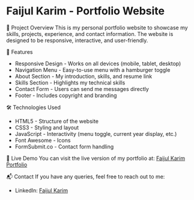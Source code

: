 # Faijul Karim - Portfolio Website

📌 Project Overview
This is my personal portfolio website to showcase my skills, projects, experience, and contact information. The website is designed to be responsive, interactive, and user-friendly.

🚀 Features
- Responsive Design - Works on all devices (mobile, tablet, desktop)
- Navigation Menu - Easy-to-use menu with a hamburger toggle
- About Section - My introduction, skills, and resume link
- Skills Section - Highlights my technical skills
- Contact Form - Users can send me messages directly
- Footer - Includes copyright and branding

🛠️ Technologies Used
- HTML5 - Structure of the website
- CSS3 - Styling and layout
- JavaScript - Interactivity (menu toggle, current year display, etc.)
- Font Awesome - Icons
- FormSubmit.co - Contact form handling

🔗 Live Demo
You can visit the live version of my portfolio at:
[Faijul Karim Portfolio](https://faijulkarim.github.io/Portfolio-Projects/)

📬 Contact
If you have any queries, feel free to reach out to me:
- LinkedIn: [Faijul Karim](https://www.linkedin.com/in/faijulkarim)

